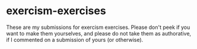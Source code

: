 exercism-exercises
==================

These are my submissions for exercism exercises. Please don't peek if you want to make them yourselves, and please do not take them as authorative, if I commented on a submission of yours (or otherwise).
